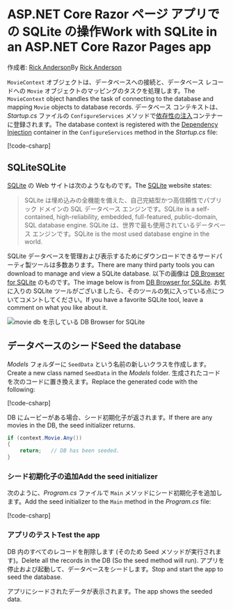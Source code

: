 # <a name="work-with-sqlite-in-an-aspnet-core-razor-pages-app"></a><span data-ttu-id="3c6e8-101">ASP.NET Core Razor ページ アプリでの SQLite の操作</span><span class="sxs-lookup"><span data-stu-id="3c6e8-101">Work with SQLite in an ASP.NET Core Razor Pages app</span></span>

<span data-ttu-id="3c6e8-102">作成者: [Rick Anderson](https://twitter.com/RickAndMSFT)</span><span class="sxs-lookup"><span data-stu-id="3c6e8-102">By [Rick Anderson](https://twitter.com/RickAndMSFT)</span></span>

<span data-ttu-id="3c6e8-103">`MovieContext` オブジェクトは、データベースへの接続と、データベース レコードへの `Movie` オブジェクトのマッピングのタスクを処理します。</span><span class="sxs-lookup"><span data-stu-id="3c6e8-103">The `MovieContext` object handles the task of connecting to the database and mapping `Movie` objects to database records.</span></span> <span data-ttu-id="3c6e8-104">データベース コンテキストは、*Startup.cs* ファイルの `ConfigureServices` メソッドで[依存性の注入](xref:fundamentals/dependency-injection)コンテナーに登録されます。</span><span class="sxs-lookup"><span data-stu-id="3c6e8-104">The database context is registered with the [Dependency Injection](xref:fundamentals/dependency-injection) container in the `ConfigureServices` method in the *Startup.cs* file:</span></span>

[!code-csharp[](code/Startup.cs?name=snippet2&highlight=6-8)]

## <a name="sqlite"></a><span data-ttu-id="3c6e8-105">SQLite</span><span class="sxs-lookup"><span data-stu-id="3c6e8-105">SQLite</span></span>

<span data-ttu-id="3c6e8-106">[SQLite](https://www.sqlite.org/) の Web サイトは次のようなものです。</span><span class="sxs-lookup"><span data-stu-id="3c6e8-106">The [SQLite](https://www.sqlite.org/) website states:</span></span>

> <span data-ttu-id="3c6e8-107">SQLite は埋め込みの全機能を備えた、自己完結型かつ高信頼性でパブリック ドメインの SQL データベース エンジンです。</span><span class="sxs-lookup"><span data-stu-id="3c6e8-107">SQLite is a self-contained, high-reliability, embedded, full-featured, public-domain, SQL database engine.</span></span> <span data-ttu-id="3c6e8-108">SQLite は、世界で最も使用されているデータベース エンジンです。</span><span class="sxs-lookup"><span data-stu-id="3c6e8-108">SQLite is the most used database engine in the world.</span></span>

<span data-ttu-id="3c6e8-109">SQLite データベースを管理および表示するためにダウンロードできるサードパーティ製ツールは多数あります。</span><span class="sxs-lookup"><span data-stu-id="3c6e8-109">There are many third party tools you can download to manage and view a SQLite database.</span></span> <span data-ttu-id="3c6e8-110">以下の画像は [DB Browser for SQLite](http://sqlitebrowser.org/) のものです。</span><span class="sxs-lookup"><span data-stu-id="3c6e8-110">The image below is from [DB Browser for SQLite](http://sqlitebrowser.org/).</span></span> <span data-ttu-id="3c6e8-111">お気に入りの SQLite ツールがございましたら、そのツールの気に入っている点についてコメントしてください。</span><span class="sxs-lookup"><span data-stu-id="3c6e8-111">If you have a favorite SQLite tool, leave a comment on what you like about it.</span></span>

![movie db を示している DB Browser for SQLite](../../tutorials/first-mvc-app-xplat/working-with-sql/_static/dbb.png)

## <a name="seed-the-database"></a><span data-ttu-id="3c6e8-113">データベースのシード</span><span class="sxs-lookup"><span data-stu-id="3c6e8-113">Seed the database</span></span>

<span data-ttu-id="3c6e8-114">*Models* フォルダーに `SeedData` という名前の新しいクラスを作成します。</span><span class="sxs-lookup"><span data-stu-id="3c6e8-114">Create a new class named `SeedData` in the *Models* folder.</span></span> <span data-ttu-id="3c6e8-115">生成されたコードを次のコードに置き換えます。</span><span class="sxs-lookup"><span data-stu-id="3c6e8-115">Replace the generated code with the following:</span></span>

[!code-csharp[](code/Models/SeedData.cs)]

<span data-ttu-id="3c6e8-116">DB にムービーがある場合、シード初期化子が返されます。</span><span class="sxs-lookup"><span data-stu-id="3c6e8-116">If there are any movies in the DB, the seed initializer returns.</span></span>

```csharp
if (context.Movie.Any())
{
    return;   // DB has been seeded.
}
```

<a name="si"></a>
### <a name="add-the-seed-initializer"></a><span data-ttu-id="3c6e8-117">シード初期化子の追加</span><span class="sxs-lookup"><span data-stu-id="3c6e8-117">Add the seed initializer</span></span>

<span data-ttu-id="3c6e8-118">次のように、*Program.cs* ファイルで `Main` メソッドにシード初期化子を追加します。</span><span class="sxs-lookup"><span data-stu-id="3c6e8-118">Add the seed initializer to the `Main` method in the *Program.cs* file:</span></span>

[!code-csharp[](../../tutorials/razor-pages/razor-pages-start/sample/RazorPagesMovie/Program.cs)]

### <a name="test-the-app"></a><span data-ttu-id="3c6e8-119">アプリのテスト</span><span class="sxs-lookup"><span data-stu-id="3c6e8-119">Test the app</span></span>

<span data-ttu-id="3c6e8-120">DB 内のすべてのレコードを削除します (そのため Seed メソッドが実行されます)。</span><span class="sxs-lookup"><span data-stu-id="3c6e8-120">Delete all the records in the DB (So the seed method will run).</span></span> <span data-ttu-id="3c6e8-121">アプリを停止および起動して、データベースをシードします。</span><span class="sxs-lookup"><span data-stu-id="3c6e8-121">Stop and start the app to seed the database.</span></span>

<span data-ttu-id="3c6e8-122">アプリにシードされたデータが表示されます。</span><span class="sxs-lookup"><span data-stu-id="3c6e8-122">The app shows the seeded data.</span></span>
